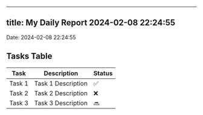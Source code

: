 
---
title: My Daily Report 2024-02-08 22:24:55
---

Date: 2024-02-08 22:24:55

## Tasks Table

| Task | Description | Status |
|------|-------------|--------|
| Task 1 | Task 1 Description | ✅ |
| Task 2 | Task 2 Description | ❌ |
| Task 3 | Task 3 Description | 🔜 |
